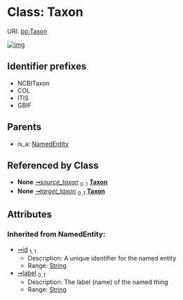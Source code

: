 
# Class: Taxon




URI: [bp:Taxon](http://w3id.org/ontogpt/biotic-interaction-templateTaxon)


[![img](https://yuml.me/diagram/nofunky;dir:TB/class/[BioticInteraction]-%20source_taxon%200..1>[Taxon&#124;id(i):string;label(i):string%20%3F],[BioticInteraction]-%20target_taxon%200..1>[Taxon],[NamedEntity]^-[Taxon],[NamedEntity],[BioticInteraction])](https://yuml.me/diagram/nofunky;dir:TB/class/[BioticInteraction]-%20source_taxon%200..1>[Taxon&#124;id(i):string;label(i):string%20%3F],[BioticInteraction]-%20target_taxon%200..1>[Taxon],[NamedEntity]^-[Taxon],[NamedEntity],[BioticInteraction])

## Identifier prefixes

 * NCBITaxon
 * COL
 * ITIS
 * GBIF

## Parents

 *  is_a: [NamedEntity](NamedEntity.md)

## Referenced by Class

 *  **None** *[➞source_taxon](bioticInteraction__source_taxon.md)*  <sub>0..1</sub>  **[Taxon](Taxon.md)**
 *  **None** *[➞target_taxon](bioticInteraction__target_taxon.md)*  <sub>0..1</sub>  **[Taxon](Taxon.md)**

## Attributes


### Inherited from NamedEntity:

 * [➞id](namedEntity__id.md)  <sub>1..1</sub>
     * Description: A unique identifier for the named entity
     * Range: [String](types/String.md)
 * [➞label](namedEntity__label.md)  <sub>0..1</sub>
     * Description: The label (name) of the named thing
     * Range: [String](types/String.md)
